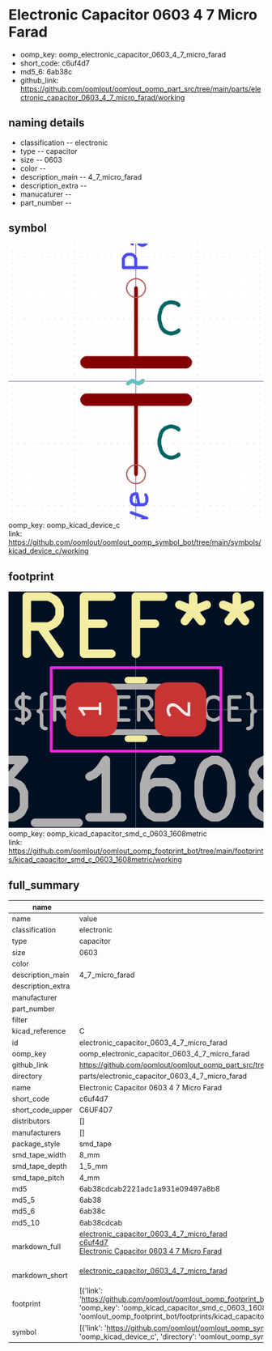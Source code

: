 # Electronic Capacitor 0603 4 7 Micro Farad

  
* oomp_key: oomp_electronic_capacitor_0603_4_7_micro_farad 
* short_code: c6uf4d7
* md5_6: 6ab38c  
* github_link: https://github.com/oomlout/oomlout_oomp_part_src/tree/main/parts/electronic_capacitor_0603_4_7_micro_farad/working  
## naming details
* classification -- electronic
* type -- capacitor
* size -- 0603
* color -- 
* description_main -- 4_7_micro_farad
* description_extra -- 
* manucaturer -- 
* part_number -- 



## symbol

![](symbol/0/working/working_600.png)  
oomp_key: oomp_kicad_device_c  
link: https://github.com/oomlout/oomlout_oomp_symbol_bot/tree/main/symbols/kicad_device_c/working  

## footprint

![](footprint/0/working/working_600.png)  
oomp_key: oomp_kicad_capacitor_smd_c_0603_1608metric  
link: https://github.com/oomlout/oomlout_oomp_footprint_bot/tree/main/footprints/kicad_capacitor_smd_c_0603_1608metric/working  

## full_summary
| name | value | 
| --- | --- | 
| name | value | 
| classification | electronic | 
| type | capacitor | 
| size | 0603 | 
| color |  | 
| description_main | 4_7_micro_farad | 
| description_extra |  | 
| manufacturer |  | 
| part_number |  | 
| filter |  | 
| kicad_reference | C | 
| id | electronic_capacitor_0603_4_7_micro_farad | 
| oomp_key | oomp_electronic_capacitor_0603_4_7_micro_farad | 
| github_link | https://github.com/oomlout/oomlout_oomp_part_src/tree/main/parts/electronic_capacitor_0603_4_7_micro_farad/working | 
| directory | parts/electronic_capacitor_0603_4_7_micro_farad | 
| name | Electronic Capacitor 0603 4 7 Micro Farad | 
| short_code | c6uf4d7 | 
| short_code_upper | C6UF4D7 | 
| distributors | [] | 
| manufacturers | [] | 
| package_style | smd_tape | 
| smd_tape_width | 8_mm | 
| smd_tape_depth | 1_5_mm | 
| smd_tape_pitch | 4_mm | 
| md5 | 6ab38cdcab2221adc1a931e09497a8b8 | 
| md5_5 | 6ab38 | 
| md5_6 | 6ab38c | 
| md5_10 | 6ab38cdcab | 
| markdown_full | [electronic_capacitor_0603_4_7_micro_farad](https://github.com/oomlout/oomlout_oomp_part_src/tree/main/parts/electronic_capacitor_0603_4_7_micro_farad/working)<br>[c6uf4d7](https://github.com/oomlout/oomlout_oomp_part_src/tree/main/parts/electronic_capacitor_0603_4_7_micro_farad/working)<br>[Electronic Capacitor 0603 4 7 Micro Farad](https://github.com/oomlout/oomlout_oomp_part_src/tree/main/parts/electronic_capacitor_0603_4_7_micro_farad/working)<br><br> | 
| markdown_short | [electronic_capacitor_0603_4_7_micro_farad](https://github.com/oomlout/oomlout_oomp_part_src/tree/main/parts/electronic_capacitor_0603_4_7_micro_farad/working)<br><br> | 
| footprint | [{'link': 'https://github.com/oomlout/oomlout_oomp_footprint_bot/tree/main/foootprntss/kicad_capacitor_smd_c_0603_1608metric', 'oomp_key': 'oomp_kicad_capacitor_smd_c_0603_1608metric', 'directory': 'oomlout_oomp_footprint_bot/footprints/kicad_capacitor_smd_c_0603_1608metric//working/working.kicad_mod'}] | 
| symbol | [{'link': 'https://github.com/oomlout/oomlout_oomp_symbol_bot/tree/main/symbols/kicad_device_c', 'oomp_key': 'oomp_kicad_device_c', 'directory': 'oomlout_oomp_symbol_bot/symbols/kicad_device_c//working/working.kicad_sym'}] | 
